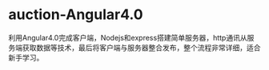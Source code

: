# auction-Angular4.0
利用Angular4.0完成客户端，Nodejs和express搭建简单服务器，http通讯从服务端获取数据等技术，最后将客户端与服务器整合发布，整个流程非常详细，适合新手学习。
